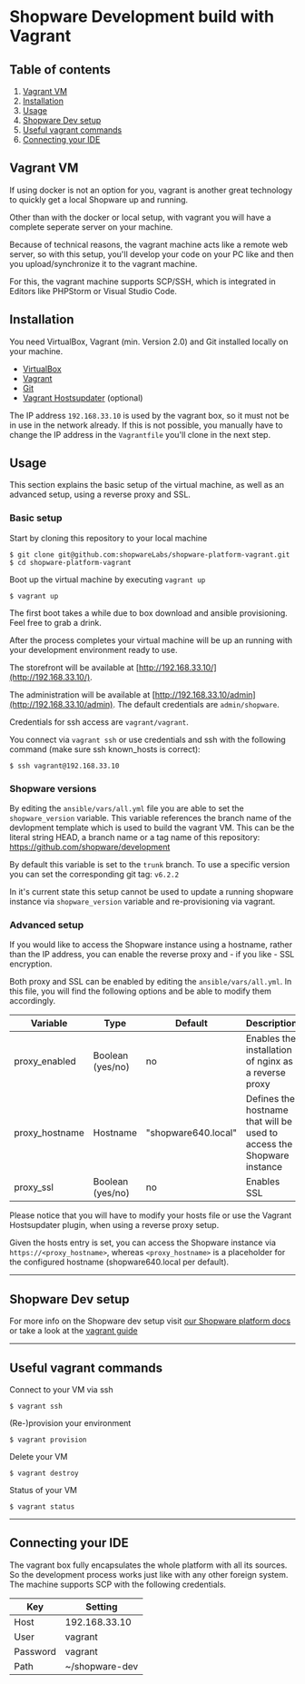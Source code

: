 Shopware Development build with Vagrant
=======================================

## Table of contents
1. [Vagrant VM](#vagrant-vm)
2. [Installation](#installation)
3. [Usage](#usage)
4. [Shopware Dev setup](#shopware-dev-setup)
5. [Useful vagrant commands](#useful-vagrant-commands)
6. [Connecting your IDE](#connecting-your-ide)


## Vagrant VM
If using docker is not an option for you, vagrant is another great technology to quickly get a local Shopware up and running.

Other than with the docker or local setup, with vagrant you will have a complete seperate server on your machine.

Because of technical reasons, the vagrant machine acts like a remote web server, so with this setup, you'll develop your code on your PC like and then you upload/synchronize it to the vagrant machine.

For this, the vagrant machine supports SCP/SSH, which is integrated in Editors like PHPStorm or Visual Studio Code.


## Installation
You need VirtualBox, Vagrant (min. Version 2.0) and Git installed locally on your machine.
- [VirtualBox](https://www.virtualbox.org/wiki/Downloads)
- [Vagrant](https://www.vagrantup.com/downloads.html)
- [Git](https://git-scm.com)
- [Vagrant Hostsupdater](https://github.com/cogitatio/vagrant-hostsupdater) (optional)

The IP address `192.168.33.10` is used by the vagrant box, so it must not be in use in the network already. If this is not possible, you manually have to change the IP address in the `Vagrantfile` you'll clone in the next step.


## Usage
This section explains the basic setup of the virtual machine, as well as an advanced setup, using a reverse proxy and SSL.

### Basic setup
Start by cloning this repository to your local machine
    
    $ git clone git@github.com:shopwareLabs/shopware-platform-vagrant.git
    $ cd shopware-platform-vagrant

Boot up the virtual machine by executing `vagrant up` 
    
    $ vagrant up

The first boot takes a while due to box download and ansible provisioning. Feel free to grab a drink.

After the process completes your virtual machine will be up an running with your development environment ready to use. 

The storefront will be available at [http://192.168.33.10/](http://192.168.33.10/).

The administration will be available at [http://192.168.33.10/admin](http://192.168.33.10/admin). The default credentials are `admin/shopware`.

Credentials for ssh access are `vagrant/vagrant`.

You connect via `vagrant ssh` or use credentials and ssh with the following command (make sure ssh known_hosts is correct):

    $ ssh vagrant@192.168.33.10

### Shopware versions

By editing the `ansible/vars/all.yml` file you are able to set the `shopware_version` variable. This variable references the branch
name of the devlopment template which is used to build the vagrant VM. 
This can be the literal string HEAD, a branch name or a tag name of this repository: https://github.com/shopware/development

By default this variable is set to the `trunk` branch.
To use a specific version you can set the corresponding git tag: `v6.2.2`

In it's current state this setup cannot be used to update a running shopware instance via `shopware_version` variable and re-provisioning
via vagrant. 

### Advanced setup
If you would like to access the Shopware instance using a hostname, rather than the IP address,
you can enable the reverse proxy and - if you like - SSL encryption.

Both proxy and SSL can be enabled by editing the `ansible/vars/all.yml`. In this file,
you will find the following options and be able to modify them accordingly.

| Variable       | Type             | Default               | Description                                                            |
|----------------|------------------|-----------------------|------------------------------------------------------------------------|
| proxy_enabled  | Boolean (yes/no) | no                    | Enables the installation of nginx as a reverse proxy                   |
| proxy_hostname | Hostname         | "shopware640.local"      | Defines the hostname that will be used to access the Shopware instance |
| proxy_ssl      | Boolean (yes/no) | no                    | Enables SSL                                                            |

Please notice that you will have to modify your hosts file or use the Vagrant Hostsupdater plugin,
when using a reverse proxy setup.

Given the hosts entry is set, you can access the Shopware instance via `https://<proxy_hostname>`, whereas
`<proxy_hostname>` is a placeholder for the configured hostname (shopware640.local per default).

---

## Shopware Dev setup

For more info on the Shopware dev setup visit [our Shopware platform docs](https://docs.shopware.com/en/shopware-platform-dev-en) or take a look at the [vagrant guide](https://docs.shopware.com/en/shopware-platform-dev-en/getting-started/system-installation-guides/vagrant?category=shopware-platform-dev-en/getting-started/system-installation-guides)

---

## Useful vagrant commands 

Connect to your VM via ssh
    
    $ vagrant ssh 

(Re-)provision your environment

    $ vagrant provision

Delete your VM 

    $ vagrant destroy

Status of your VM

    $ vagrant status

---

## Connecting your IDE

The vagrant box fully encapsulates the whole platform with all its sources. So the development process works just like with any other foreign system. The machine supports SCP with the following credentials.

| Key       | Setting           |
|---        |---                |
| Host      | 192.168.33.10     |
| User      | vagrant           |
| Password  | vagrant           |
| Path      | ~/shopware-dev    |
